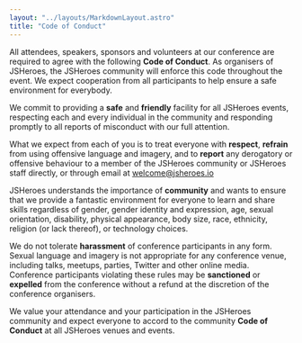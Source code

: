 ```yaml
---
layout: "../layouts/MarkdownLayout.astro"
title: "Code of Conduct"
---
```


All attendees, speakers, sponsors and volunteers at our conference are required to agree with the following **Code of Conduct**. As organisers of JSHeroes, the JSHeroes community will enforce this code throughout the event. We expect cooperation from all participants to help ensure a safe environment for everybody.

We commit to providing a **safe** and **friendly** facility for all JSHeroes events, respecting each and every individual in the community and responding promptly to all reports of misconduct with our full attention.

What we expect from each of you is to treat everyone with **respect**, **refrain** from using offensive language and imagery, and to **report** any derogatory or offensive behaviour to a member of the JSHeroes community or JSHeroes staff directly, or through email at [welcome@jsheroes.io](mailto:welcome@jsheroes.io)

JSHeroes understands the importance of **community** and wants to ensure that we provide a fantastic environment for everyone to learn and share skills regardless of gender, gender identity and expression, age, sexual orientation, disability, physical appearance, body size, race, ethnicity, religion (or lack thereof), or technology choices.

We do not tolerate **harassment** of conference participants in any form. Sexual language and imagery is not appropriate for any conference venue, including talks, meetups, parties, Twitter and other online media. Conference participants violating these rules may be **sanctioned** or **expelled** from the conference without a refund at the discretion of the conference organisers.

We value your attendance and your participation in the JSHeroes community and expect everyone to accord to the community **Code of Conduct** at all JSHeroes venues and events.
